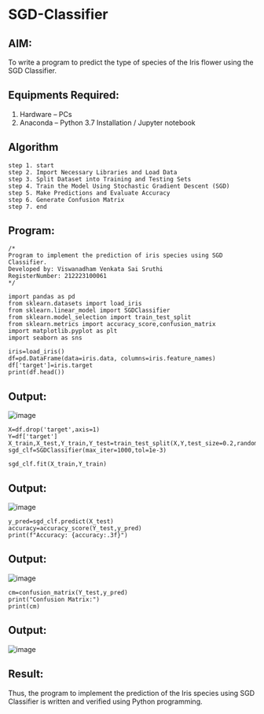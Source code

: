 # SGD-Classifier
## AIM:
To write a program to predict the type of species of the Iris flower using the SGD Classifier.

## Equipments Required:
1. Hardware – PCs
2. Anaconda – Python 3.7 Installation / Jupyter notebook

## Algorithm
```
step 1. start
step 2. Import Necessary Libraries and Load Data
step 3. Split Dataset into Training and Testing Sets
step 4. Train the Model Using Stochastic Gradient Descent (SGD)
step 5. Make Predictions and Evaluate Accuracy
step 6. Generate Confusion Matrix
step 7. end
```
## Program:
```
/*
Program to implement the prediction of iris species using SGD Classifier.
Developed by: Viswanadham Venkata Sai Sruthi
RegisterNumber: 212223100061
*/
```
```
import pandas as pd
from sklearn.datasets import load_iris
from sklearn.linear_model import SGDClassifier
from sklearn.model_selection import train_test_split
from sklearn.metrics import accuracy_score,confusion_matrix
import matplotlib.pyplot as plt
import seaborn as sns
```
```
iris=load_iris()
df=pd.DataFrame(data=iris.data, columns=iris.feature_names)
df['target']=iris.target
print(df.head())
```
## Output:
![image](https://github.com/user-attachments/assets/d1e22442-c22e-44fa-839a-2746d2ee1f78)

```
X=df.drop('target',axis=1)
Y=df['target']
X_train,X_test,Y_train,Y_test=train_test_split(X,Y,test_size=0.2,random_state=1)
sgd_clf=SGDClassifier(max_iter=1000,tol=1e-3)
```
```
sgd_clf.fit(X_train,Y_train)
```
## Output:
![image](https://github.com/user-attachments/assets/a865fcc4-6fa3-447f-a802-4d9ee8413bf5)
```
y_pred=sgd_clf.predict(X_test)
accuracy=accuracy_score(Y_test,y_pred)
print(f"Accuracy: {accuracy:.3f}")
```
## Output:
![image](https://github.com/user-attachments/assets/bc2515cd-88eb-438e-8a84-5adc5960e686)

```
cm=confusion_matrix(Y_test,y_pred)
print("Confusion Matrix:")
print(cm)
```
## Output:
![image](https://github.com/user-attachments/assets/e7d9efe6-4a29-4aa2-b562-858bad18e8a0)


## Result:
Thus, the program to implement the prediction of the Iris species using SGD Classifier is written and verified using Python programming.
